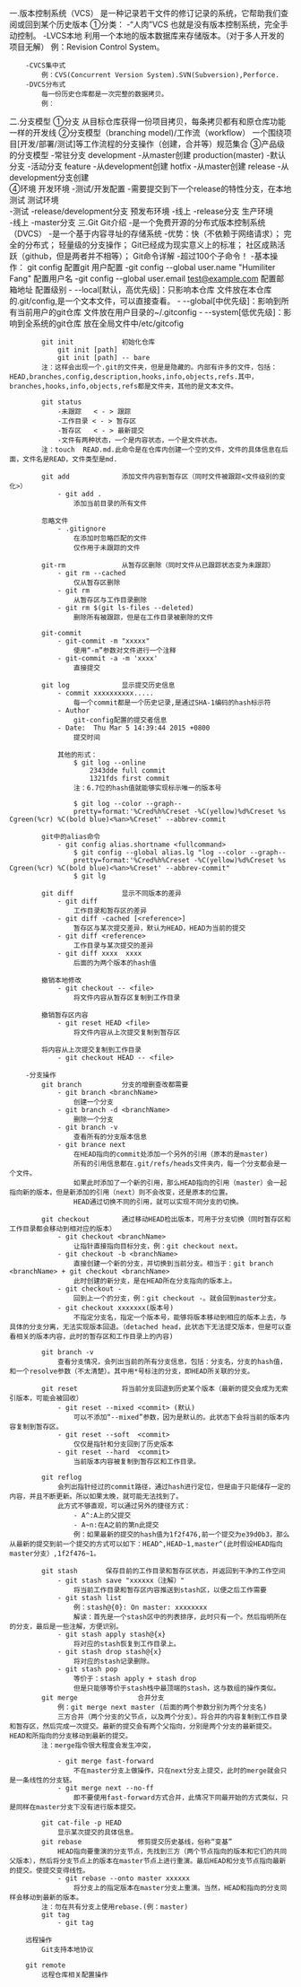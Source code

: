 一.版本控制系统（VCS）
是一种记录若干文件的修订记录的系统，它帮助我们查阅或回到某个历史版本
	①分类：
		-“人肉”VCS
			也就是没有版本控制系统，完全手动控制。
		-LVCS本地
			利用一个本地的版本数据库来存储版本。（对于多人开发的项目无解）
			例：Revision Control System。

		-CVCS集中式
			例：CVS(Concurrent Version System).SVN(Subversion),Perforce.
		-DVCS分布式
			每一份历史仓库都是一次完整的数据拷贝。
			例：
二.分支模型
	①分支
		从目标仓库获得一份项目拷贝，每条拷贝都有和原仓库功能一样的开发线
	②分支模型（branching model)/工作流（workflow）
		一个围绕项目[开发/部署/测试]等工作流程的分支操作（创建，合并等）规范集合
	③产品级的分支模型
		-常驻分支
			development
				-从master创建
			production(master)
				-默认分支
		-活动分支
			feature
				-从development创建
			hotfix
				-从master创建
			release
				-从development分支创建	
	④环境
		开发环境
			-测试/开发配置
			-需要提交到下一个release的特性分支，在本地测试
		测试环境	
			-测试
			-release/development分支
		预发布环境
			-线上
			-release分支
		生产环境	
			-线上
			-master分支
三.Git
	Git介绍
		-是一个免费开源的分布式版本控制系统（DVCS）
		-是一个基于内容寻址的存储系统
		-优势：快（不依赖于网络请求）；
			  完全的分布式；
			  轻量级的分支操作；
			  Git已经成为现实意义上的标准；
			  社区成熟活跃（github，但是两者并不相等）；
	Git命令详解
		-超过100个子命令！
		-基本操作：
			git config			配置git
				用户配置
					-git config --global user.name "Humiliter Fang"
						配置用户名
					-git config --global user.email test@example.com
						配置邮箱地址
				配置级别
					-  --local[默认，高优先级]：只影响本仓库  文件放在本仓库的.git/config,是一个文本文件，可以直接查看。
					-  --global[中优先级]：影响到所有当前用户的git仓库  文件放在用户目录的~/.gitconfig
					-  --system[低优先级]：影响到全系统的git仓库   放在全局文件中/etc/gitcofig

			git init  			初始化仓库
				git init [path]
				git init [path] -- bare
			注：这样会出现一个.git的文件夹，但是是隐藏的。内部有许多的文件，包括：HEAD,branches,config,description,hooks,info,objects,refs.其中，branches,hooks,info,objects,refs都是文件夹，其他的是文本文件。

			git status
				-未跟踪   < - > 跟踪
				-工作目录 < - > 暂存区
				-暂存区   < - > 最新提交
				-文件有两种状态，一个是内容状态，一个是文件状态。
			注：touch  READ.md.此命令是在仓库内创建一个空的文件，文件的具体信息在后面，文件名是READ，文件类型是md.

			git add				添加文件内容到暂存区（同时文件被跟踪<文件级别的变化>）
				- git add .   
					添加当前目录的所有文件

			忽略文件
				- .gitignore
					在添加时忽略匹配的文件
					仅作用于未跟踪的文件

			git-rm				从暂存区删除（同时文件从已跟踪状态变为未跟踪）
				- git rm --cached
					仅从暂存区删除
				- git rm 
					从暂存区与工作目录删除
				- git rm $(git ls-files --deleted)
					删除所有被跟踪，但是在工作目录被删除的文件

			git-commit
				- git-commit -m "xxxxx"
					使用“-m”参数对文件进行一个注释
				- git-commit -a -m 'xxxx'
					直接提交

			git log				显示提交历史信息
				- commit xxxxxxxxxx.....
					每一个commit都是一个历史记录,是通过SHA-1编码的hash标示符
				- Author
					git-config配置的提交者信息
				- Date:  Thu Mar 5 14:39:44 2015 +0800
					提交时间

				其他的形式：
					$ git log --online
					 	2343dde full commit
					 	1321fds first commit
					注：6.7位的hash值就能够实现标示唯一的版本号

					$ git log --color --graph--
					pretty=format:'%Cred%h%Creset -%C(yellow)%d%Creset %s Cgreen(%cr) %C(bold blue)<%an>%Creset' --abbrev-commit

			git中的alias命令
				- git config alias.shortname <fullcommand>
					$ git config --global alias.lg "log --color --graph--
					pretty=format:'%Cred%h%Creset -%C(yellow)%d%Creset %s Cgreen(%cr) %C(bold blue)<%an>%Creset' --abbrev-commit"
					$ git lg

			git diff			显示不同版本的差异
				- git diff
					工作目录和暂存区的差异
				- git diff -cached [<reference>]
				 	暂存区与某次提交差异，默认为HEAD，HEAD为当前的提交
				- git diff <reference>
					工作目录与某次提交的差异
				- git diff xxxx  xxxx
					后面的为两个版本的hash值

			撤销本地修改
				- git checkout -- <file>
					将文件内容从暂存区复制到工作目录

			撤销暂存区内容
				- git reset HEAD <file>
					将文件内容从上次提交复制到暂存区

			将内容从上次提交复制到工作目录
				- git checkout HEAD -- <file>

		-分支操作
			git branch			分支的增删查改都需要
				- git branch <branchName>
					创建一个分支
				- git branch -d <branchName>
					删除一个分支
				- git branch -v
					查看所有的分支版本信息
				- git brance next
					在HEAD指向的commit处添加一个另外的引用（原本的是master)
					所有的引用信息都在.git/refs/heads文件夹内，每一个分支都会是一个文件。
					如果此时添加了一个新的引用，那么HEAD指向的引用（master）会一起指向新的版本，但是新添加的引用（next）则不会改变，还是原本的位置。
					HEAD通过切换不同的引用，就可以实现不同分支的切换。
		
			git checkout 		通过移动HEAD检出版本，可用于分支切换（同时暂存区和工作目录都会移动到相对应的版本）
				- git checkout <branchName>
					让指针直接指向目标分支，例：git checkout next。
				- git checkout -b <branchName>
					直接创建一个新的分支，并切换到当前分支。相当于：git branch <branchName> + git checkout <branchName>
					此时创建的新分支，是在HEAD所在分支指向的版本上。
				- git checkout -
					回到上一个的分支，例：git checkout -。就会回到master分支。
				- git checkout xxxxxxx(版本号)
					不指定分支名，指定一个版本号，能够将版本移动到相应的版本上去，与具体的分支分离，无法实现版本回退。（detached head，此状态下无法提交版本，但是可以查看相关的版本内容，此时的暂存区和工作目录上的内容)

			git branch -v
				查看分支情况，会列出当前的所有分支信息，包括：分支名，分支的hash值，和一个resolve参数（不太清楚）。其中用*号标注的分支，即HEAD所关联的分支。

			git reset 			将当前分支回退到历史某个版本（最新的提交会成为无索引版本，可能会被回收）
				- git reset --mixed <commit> (默认)
					可以不添加“--mixed”参数，因为是默认的。此状态下会将当前的版本内容复制到暂存区。
				- git reset --soft  <commit> 
					仅仅是指针和分支回到了历史版本
				- git reset --hard  <commit>
					当前版本内容被复制到暂存区和工作目录。

			git reflog 
				会列出指针经过的commit路径，通过hash进行定位，但是由于只能储存一定的内容，并且不断更新。所以如果太晚，就可能无法找到了。
				此方式不够直观，可以通过另外的捷径方式：
					- A^:A上的父提交
					- A~n:在A之前的第n此提交
					例：如果最新的提交的hash值为1f2f476,前一个提交为e39d0b3，那么从最新的提交到前一个提交的方式可以如下：HEAD^,HEAD~1,master^(此时假设HEAD指向master分支）,1f2f476~1。

			git stash		保存目前的工作目录和暂存区状态，并返回到干净的工作空间
				- git stash save "xxxxxx（注解）"
					将当前工作目录和暂存区内容推送到stash区，以便之后工作需要
				- git stash list
					例：stash@{0}: On master: xxxxxxxx
					解读：首先是一个stash区中的列表排序，此时只有一个。然后指明所在的分支，最后是一些注解，方便识别。
				- git stash apply stash@{x}
					将对应的stash恢复到工作目录上。
				- git stash drop stash@{x} 
					将对应的stash记录删除。
				- git stash pop
					等价于：stash apply + stash drop
					但是只能够等价于stash栈中最顶端的stash，这与数组的操作类似。
			git merge 				合并分支
				例：git merge next master (后面的两个参数分别为两个分支名)
				三方合并（两个分支的父节点，以及两个分支）。将合并的内容复制到工作目录和暂存区，然后完成一次提交。最新的提交会有两个父指向，分别是两个分支的最新提交。HEAD和所指向的分支移动到最新的提交。
			注：merge指令很大程度会发生冲突，
				
				- git merge fast-forward
					不在master分支上做操作，只在next分支上提交，此时的merge就会只是一条线性的分支链。
				- git merge next --no-ff
					即不要使用fast-forward方式合并，此情况下同最开始的方式类似，只是同样在master分支下没有进行版本提交。

			git cat-file -p HEAD
				显示某次提交的具体信息。
			git rebase				修剪提交历史基线，俗称“变基”
				HEAD指向要重演的分支节点，先找到三方（两个节点指向的版本和它们的共同父版本），然后将分支节点上的版本在master节点上进行重演。最后HEAD和分支节点指向最新的提交。使提交变得线性。
				- git rebase --onto master xxxxxx
					将分支上的指定版本在master分支上重演。当然，HEAD和指向的分支同样会移动到最新的版本。
			注：勿在共有分支上使用rebase.(例：master)
			git tag
				- git tag 

		远程操作
			Git支持本地协议

		git remote
			远程仓库相关配置操作


